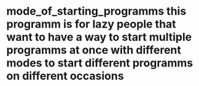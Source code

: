 # mode_of_starting_programms this programm is for lazy people that want to have a way to start multiple programms at once with different modes to start different programms on different occasions
